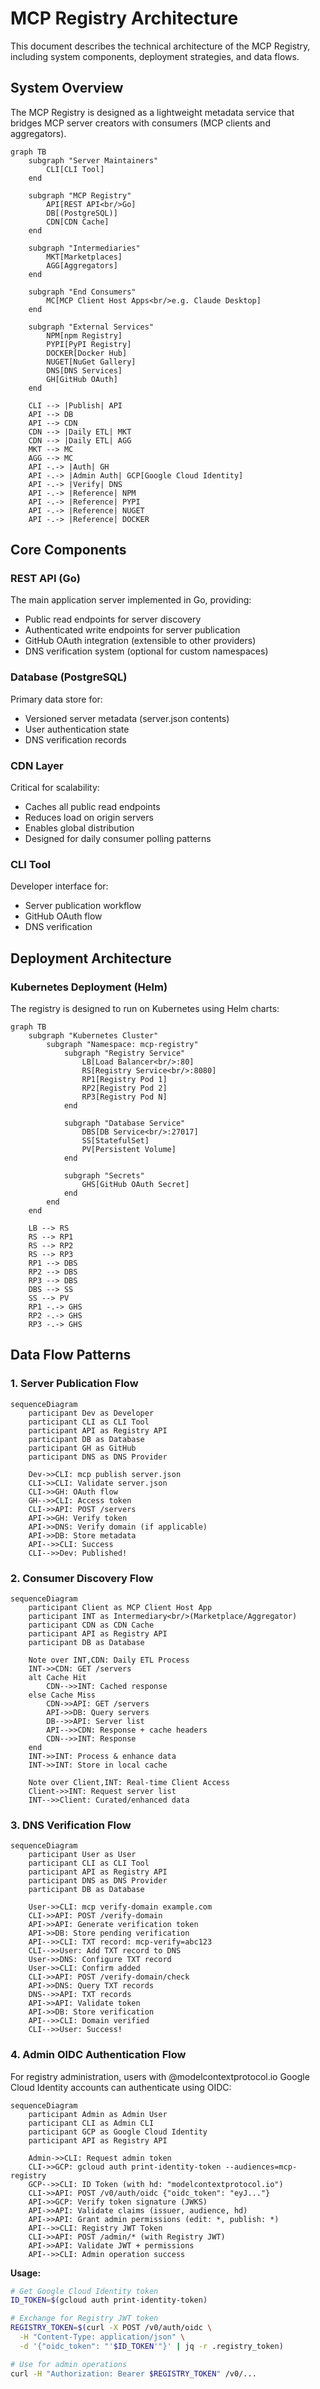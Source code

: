 # MCP Registry Architecture

This document describes the technical architecture of the MCP Registry, including system components, deployment strategies, and data flows.

## System Overview

The MCP Registry is designed as a lightweight metadata service that bridges MCP server creators with consumers (MCP clients and aggregators).

```mermaid
graph TB
    subgraph "Server Maintainers"
        CLI[CLI Tool]
    end
    
    subgraph "MCP Registry"
        API[REST API<br/>Go]
        DB[(PostgreSQL)]
        CDN[CDN Cache]
    end
    
    subgraph "Intermediaries"
        MKT[Marketplaces]
        AGG[Aggregators]
    end
    
    subgraph "End Consumers"
        MC[MCP Client Host Apps<br/>e.g. Claude Desktop]
    end
    
    subgraph "External Services"
        NPM[npm Registry]
        PYPI[PyPI Registry]
        DOCKER[Docker Hub]
        NUGET[NuGet Gallery]
        DNS[DNS Services]
        GH[GitHub OAuth]
    end
    
    CLI --> |Publish| API
    API --> DB
    API --> CDN
    CDN --> |Daily ETL| MKT
    CDN --> |Daily ETL| AGG
    MKT --> MC
    AGG --> MC
    API -.-> |Auth| GH
    API -.-> |Admin Auth| GCP[Google Cloud Identity]
    API -.-> |Verify| DNS
    API -.-> |Reference| NPM
    API -.-> |Reference| PYPI
    API -.-> |Reference| NUGET
    API -.-> |Reference| DOCKER
```

## Core Components

### REST API (Go)

The main application server implemented in Go, providing:
- Public read endpoints for server discovery
- Authenticated write endpoints for server publication
- GitHub OAuth integration (extensible to other providers)
- DNS verification system (optional for custom namespaces)

### Database (PostgreSQL)

Primary data store for:
- Versioned server metadata (server.json contents)
- User authentication state
- DNS verification records

### CDN Layer

Critical for scalability:
- Caches all public read endpoints
- Reduces load on origin servers
- Enables global distribution
- Designed for daily consumer polling patterns

### CLI Tool

Developer interface for:
- Server publication workflow
- GitHub OAuth flow
- DNS verification

## Deployment Architecture

### Kubernetes Deployment (Helm)

The registry is designed to run on Kubernetes using Helm charts:

```mermaid
graph TB
    subgraph "Kubernetes Cluster"
        subgraph "Namespace: mcp-registry"
            subgraph "Registry Service"
                LB[Load Balancer<br/>:80]
                RS[Registry Service<br/>:8080]
                RP1[Registry Pod 1]
                RP2[Registry Pod 2]
                RP3[Registry Pod N]
            end
            
            subgraph "Database Service"
                DBS[DB Service<br/>:27017]
                SS[StatefulSet]
                PV[Persistent Volume]
            end
            
            subgraph "Secrets"
                GHS[GitHub OAuth Secret]
            end
        end
    end
    
    LB --> RS
    RS --> RP1
    RS --> RP2
    RS --> RP3
    RP1 --> DBS
    RP2 --> DBS
    RP3 --> DBS
    DBS --> SS
    SS --> PV
    RP1 -.-> GHS
    RP2 -.-> GHS
    RP3 -.-> GHS
```

## Data Flow Patterns

### 1. Server Publication Flow

```mermaid
sequenceDiagram
    participant Dev as Developer
    participant CLI as CLI Tool
    participant API as Registry API
    participant DB as Database
    participant GH as GitHub
    participant DNS as DNS Provider
    
    Dev->>CLI: mcp publish server.json
    CLI->>CLI: Validate server.json
    CLI->>GH: OAuth flow
    GH-->>CLI: Access token
    CLI->>API: POST /servers
    API->>GH: Verify token
    API->>DNS: Verify domain (if applicable)
    API->>DB: Store metadata
    API-->>CLI: Success
    CLI-->>Dev: Published!
```

### 2. Consumer Discovery Flow

```mermaid
sequenceDiagram
    participant Client as MCP Client Host App
    participant INT as Intermediary<br/>(Marketplace/Aggregator)
    participant CDN as CDN Cache
    participant API as Registry API
    participant DB as Database
    
    Note over INT,CDN: Daily ETL Process
    INT->>CDN: GET /servers
    alt Cache Hit
        CDN-->>INT: Cached response
    else Cache Miss
        CDN->>API: GET /servers
        API->>DB: Query servers
        DB-->>API: Server list
        API-->>CDN: Response + cache headers
        CDN-->>INT: Response
    end
    INT->>INT: Process & enhance data
    INT->>INT: Store in local cache
    
    Note over Client,INT: Real-time Client Access
    Client->>INT: Request server list
    INT-->>Client: Curated/enhanced data
```

### 3. DNS Verification Flow

```mermaid
sequenceDiagram
    participant User as User
    participant CLI as CLI Tool
    participant API as Registry API
    participant DNS as DNS Provider
    participant DB as Database
    
    User->>CLI: mcp verify-domain example.com
    CLI->>API: POST /verify-domain
    API->>API: Generate verification token
    API->>DB: Store pending verification
    API-->>CLI: TXT record: mcp-verify=abc123
    CLI-->>User: Add TXT record to DNS
    User->>DNS: Configure TXT record
    User->>CLI: Confirm added
    CLI->>API: POST /verify-domain/check
    API->>DNS: Query TXT records
    DNS-->>API: TXT records
    API->>API: Validate token
    API->>DB: Store verification
    API-->>CLI: Domain verified
    CLI-->>User: Success!
```

### 4. Admin OIDC Authentication Flow

For registry administration, users with @modelcontextprotocol.io Google Cloud Identity accounts can authenticate using OIDC:

```mermaid
sequenceDiagram
    participant Admin as Admin User
    participant CLI as Admin CLI
    participant GCP as Google Cloud Identity
    participant API as Registry API
    
    Admin->>CLI: Request admin token
    CLI->>GCP: gcloud auth print-identity-token --audiences=mcp-registry
    GCP-->>CLI: ID Token (with hd: "modelcontextprotocol.io")
    CLI->>API: POST /v0/auth/oidc {"oidc_token": "eyJ..."}
    API->>GCP: Verify token signature (JWKS)
    API->>API: Validate claims (issuer, audience, hd)
    API->>API: Grant admin permissions (edit: *, publish: *)
    API-->>CLI: Registry JWT Token
    CLI->>API: POST /admin/* (with Registry JWT)
    API->>API: Validate JWT + permissions
    API-->>CLI: Admin operation success
```

**Usage:**
```bash
# Get Google Cloud Identity token
ID_TOKEN=$(gcloud auth print-identity-token)

# Exchange for Registry JWT token  
REGISTRY_TOKEN=$(curl -X POST /v0/auth/oidc \
  -H "Content-Type: application/json" \
  -d '{"oidc_token": "'$ID_TOKEN'"}' | jq -r .registry_token)

# Use for admin operations
curl -H "Authorization: Bearer $REGISTRY_TOKEN" /v0/...
```